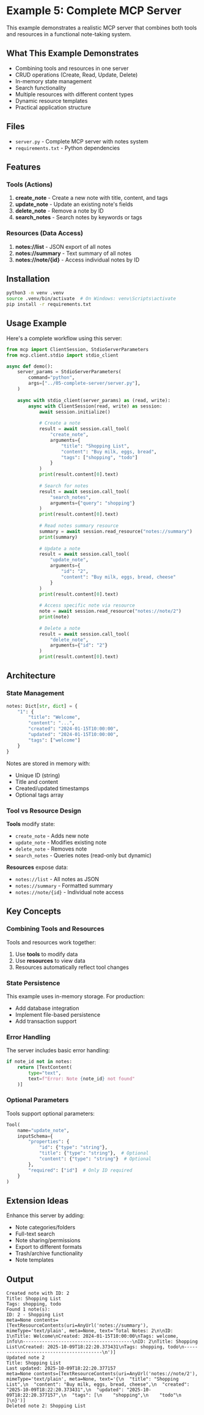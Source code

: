 # Example 5: Complete MCP Server

This example demonstrates a realistic MCP server that combines both tools and resources in a functional note-taking system.

## What This Example Demonstrates

- Combining tools and resources in one server
- CRUD operations (Create, Read, Update, Delete)
- In-memory state management
- Search functionality
- Multiple resources with different content types
- Dynamic resource templates
- Practical application structure

## Files

- `server.py` - Complete MCP server with notes system
- `requirements.txt` - Python dependencies

## Features

### Tools (Actions)
1. **create_note** - Create a new note with title, content, and tags
2. **update_note** - Update an existing note's fields
3. **delete_note** - Remove a note by ID
4. **search_notes** - Search notes by keywords or tags

### Resources (Data Access)
1. **notes://list** - JSON export of all notes
2. **notes://summary** - Text summary of all notes
3. **notes://note/{id}** - Access individual notes by ID

## Installation

```bash
python3 -m venv .venv
source .venv/bin/activate  # On Windows: venv\Scripts\activate
pip install -r requirements.txt
```

## Usage Example

Here's a complete workflow using this server:

```python
from mcp import ClientSession, StdioServerParameters
from mcp.client.stdio import stdio_client

async def demo():
    server_params = StdioServerParameters(
        command="python",
        args=["../05-complete-server/server.py"],
    )
    
    async with stdio_client(server_params) as (read, write):
        async with ClientSession(read, write) as session:
            await session.initialize()
            
            # Create a note
            result = await session.call_tool(
                "create_note",
                arguments={
                    "title": "Shopping List",
                    "content": "Buy milk, eggs, bread",
                    "tags": ["shopping", "todo"]
                }
            )
            print(result.content[0].text)
            
            # Search for notes
            result = await session.call_tool(
                "search_notes",
                arguments={"query": "shopping"}
            )
            print(result.content[0].text)
            
            # Read notes summary resource
            summary = await session.read_resource("notes://summary")
            print(summary)
            
            # Update a note
            result = await session.call_tool(
                "update_note",
                arguments={
                    "id": "2",
                    "content": "Buy milk, eggs, bread, cheese"
                }
            )
            print(result.content[0].text)
            
            # Access specific note via resource
            note = await session.read_resource("notes://note/2")
            print(note)
            
            # Delete a note
            result = await session.call_tool(
                "delete_note",
                arguments={"id": "2"}
            )
            print(result.content[0].text)
```

## Architecture

### State Management
```python
notes: Dict[str, dict] = {
    "1": {
        "title": "Welcome",
        "content": "...",
        "created": "2024-01-15T10:00:00",
        "updated": "2024-01-15T10:00:00",
        "tags": ["welcome"]
    }
}
```

Notes are stored in memory with:
- Unique ID (string)
- Title and content
- Created/updated timestamps
- Optional tags array

### Tool vs Resource Design

**Tools** modify state:
- `create_note` - Adds new note
- `update_note` - Modifies existing note
- `delete_note` - Removes note
- `search_notes` - Queries notes (read-only but dynamic)

**Resources** expose data:
- `notes://list` - All notes as JSON
- `notes://summary` - Formatted summary
- `notes://note/{id}` - Individual note access

## Key Concepts

### Combining Tools and Resources

Tools and resources work together:
1. Use **tools** to modify data
2. Use **resources** to view data
3. Resources automatically reflect tool changes

### State Persistence

This example uses in-memory storage. For production:
- Add database integration
- Implement file-based persistence
- Add transaction support

### Error Handling

The server includes basic error handling:
```python
if note_id not in notes:
    return [TextContent(
        type="text",
        text=f"Error: Note {note_id} not found"
    )]
```

### Optional Parameters

Tools support optional parameters:
```python
Tool(
    name="update_note",
    inputSchema={
        "properties": {
            "id": {"type": "string"},
            "title": {"type": "string"},  # Optional
            "content": {"type": "string"}  # Optional
        },
        "required": ["id"]  # Only ID required
    }
)
```

## Extension Ideas

Enhance this server by adding:
- Note categories/folders
- Full-text search
- Note sharing/permissions
- Export to different formats
- Trash/archive functionality
- Note templates

## Output

```
Created note with ID: 2
Title: Shopping List
Tags: shopping, todo
Found 1 note(s):
ID: 2 - Shopping List
meta=None contents=[TextResourceContents(uri=AnyUrl('notes://summary'), mimeType='text/plain', meta=None, text='Total Notes: 2\n\nID: 1\nTitle: Welcome\nCreated: 2024-01-15T10:00:00\nTags: welcome, info\n----------------------------------------\nID: 2\nTitle: Shopping List\nCreated: 2025-10-09T18:22:20.373431\nTags: shopping, todo\n----------------------------------------\n')]
Updated note 2
Title: Shopping List
Last updated: 2025-10-09T18:22:20.377157
meta=None contents=[TextResourceContents(uri=AnyUrl('notes://note/2'), mimeType='text/plain', meta=None, text='{\n  "title": "Shopping List",\n  "content": "Buy milk, eggs, bread, cheese",\n  "created": "2025-10-09T18:22:20.373431",\n  "updated": "2025-10-09T18:22:20.377157",\n  "tags": [\n    "shopping",\n    "todo"\n  ]\n}')]
Deleted note 2: Shopping List
```